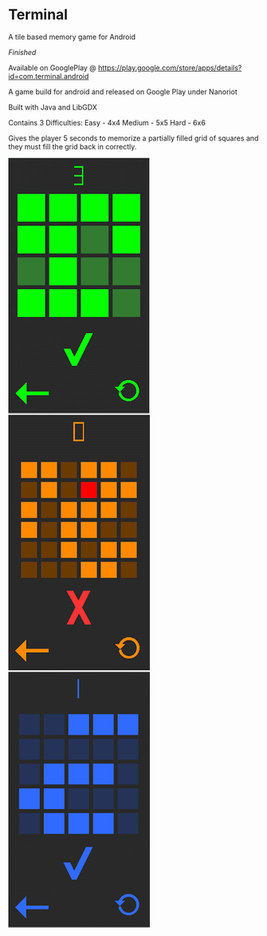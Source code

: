 # Terminal
A tile based memory game for Android

*Finished*

Available on GooglePlay @ https://play.google.com/store/apps/details?id=com.terminal.android

A game build for android and released on Google Play under Nanoriot

Built with Java and LibGDX

Contains 3 Difficulties:
Easy - 4x4
Medium - 5x5
Hard - 6x6

Gives the player 5 seconds to memorize a partially filled grid of squares and they must fill the grid back in correctly.


![screenshot](https://github.com/Nanoparty/Terminal/blob/master/green.png)
![screenshot](https://github.com/Nanoparty/Terminal/blob/master/orange.png)
![screenshot](https://github.com/Nanoparty/Terminal/blob/master/blue.png)
